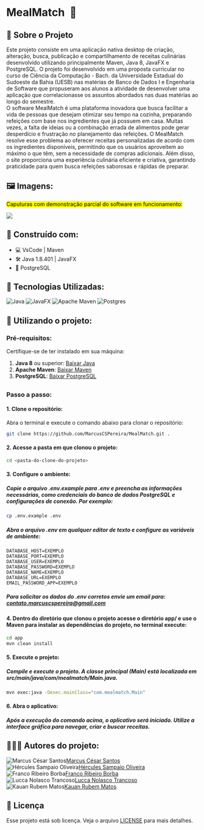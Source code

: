 # MealMatch  🍲

## 🔎 Sobre o Projeto

Este projeto consiste em uma aplicação nativa desktop de criação, alteração, busca, publicação e compartilhamento de receitas culinárias desenvolvido utilizando principalmente Maven, Java 8, JavaFX e PostgreSQL. O projeto foi desenvolvido em uma proposta curricular no curso de Ciência da Computação - Bach. da Universidade Estadual do Sudoeste da Bahia (UESB) nas matérias de Banco de Dados I e Engenharia de Software que propuseram aos alunos a atividade de desenvolver uma aplicação que correlacionasse os assuntos abordados nas duas matérias ao longo do semestre.<br>
O software MealMatch é uma plataforma inovadora que busca facilitar a vida de pessoas que desejam otimizar seu tempo na cozinha, preparando refeições com base nos ingredientes que já possuem em casa. Muitas vezes, a falta de ideias ou a combinação errada de alimentos pode gerar desperdício e frustração no planejamento das refeições. O MealMatch resolve esse problema ao oferecer receitas personalizadas de acordo com os ingredientes disponíveis, permitindo que os usuários aproveitem ao máximo o que têm, sem a necessidade de compras adicionais. Além disso, o site proporciona uma experiência culinária eficiente e criativa, garantindo praticidade para quem busca refeições saborosas e rápidas de preparar.


##

## 🖼️ Imagens:
<mark> Caputuras com demonstração parcial do software em funcionamento: <mark/><br>

<img src="https://github.com/MarcusCSPereira/MealMatch/tree/main/app/src/main/resources/images/demo1.png">

##

## 🔨 Construído com:

* 💻 VsCode | Maven 
* 🛠️ Java 1.8.401 | JavaFX
* 🎲 PostgreSQL

##

## 🧰 Tecnologias Utilizadas:


![Java](https://img.shields.io/badge/java-%23ED8B00.svg?style=for-the-badge&logo=openjdk&logoColor=white)
![JavaFX](https://img.shields.io/badge/javafx-%23FF0000.svg?style=for-the-badge&logo=javafx&logoColor=white)
![Apache Maven](https://img.shields.io/badge/Apache%20Maven-C71A36?style=for-the-badge&logo=Apache%20Maven&logoColor=white)
![Postgres](https://img.shields.io/badge/postgres-%23316192.svg?style=for-the-badge&logo=postgresql&logoColor=white)

## 

## 🚀 Utilizando o projeto:

### Pré-requisitos:
Certifique-se de ter instalado em sua máquina:
1. **Java 8** ou superior: [Baixar Java](https://www.oracle.com/java/technologies/javase-downloads.html)
2. **Apache Maven**: [Baixar Maven](https://maven.apache.org/download.cgi)
3. **PostgreSQL**: [Baixar PostgreSQL](https://www.postgresql.org/download/)

## 

### Passo a passo:

#### 1. Clone o repositório:
Abra o terminal e execute o comando abaixo para clonar o repositório:
```bash
git clone https://github.com/MarcusCSPereira/MealMatch.git .

```

#### 2. Acesse a pasta em que clonou o projeto:
```bash
cd <pasta-do-clone-do-projeto>
```

#### 3. Configure o ambiente:
##### Copie o arquivo .env.example para .env e preencha as informações necessárias, como credenciais do banco de dados PostgreSQL e configurações de conexão. Por exemplo:
```bash
cp .env.example .env
```

##### Abra o arquivo .env em qualquer editor de texto e configure as variáveis de ambiente:

```env
DATABASE_HOST=EXEMPLO
DATABASE_PORT=EXEMPLO
DATABASE_USER=EXEMPLO
DATABASE_PASSWORD=EXEMPLO
DATABASE_NAME=EXEMPLO
DATABASE_URL=EXEMPLO
EMAIL_PASSWORD_APP=EXEMPLO
```
##### *Para solicitar os dados do .env corretos envie um email para: [contato.marcuscspereira@gmail.com](mailto:contato.marcuscspereira@gmail.com)*

#### 4. Dentro do diretório que clonou o projeto acesse o diretório app/ e use o Maven para instalar as dependências do projeto, no terminal execute:
```bash
cd app
mvn clean install
```

#### 5. Execute o projeto:
##### Compile e execute o projeto. A classe principal (Main) está localizada em src/main/java/com/mealmatch/Main.java.
```bash
mvn exec:java -Dexec.mainClass="com.mealmatch.Main"
```

#### 6. Abra o aplicativo:
##### Após a execução do comando acima, o aplicativo será iniciado. Utilize a interface gráfica para navegar, criar e buscar receitas.

##

## 👨🏽‍💻 Autores do projeto:
![Marcus César Santos](https://github.com/MarcusCSPereira.png?size=50)[Marcus César Santos](https://github.com/MarcusCSPereira)<br>
![Hércules Sampaio Oliveira](https://github.com/HerculesDraycon.png?size=50)[Hércules Sampaio Oliveira](https://github.com/HerculesDraycon)<br>
![Franco Ribeiro Borba](https://github.com/FrancoBorba.png?size=50)[Franco Ribeiro Borba](https://github.com/FrancoBorba)<br>
![Lucca Nolasco Trancoso](https://github.com/LuccaNolasco.png?size=50)[Lucca Nolasco Trancoso](https://github.com/LuccaNolasco)<br>
![Kauan Rubem Matos](https://github.com/kauanrubem.png?size=50)[Kauan Rubem Matos](https://github.com/kauanrubem)

## 📝 Licença

Esse projeto está sob licença. Veja o arquivo [LICENSE](https://github.com/MarcusCSPereira/MealMatch/blob/main/LICENSE) para mais detalhes.


